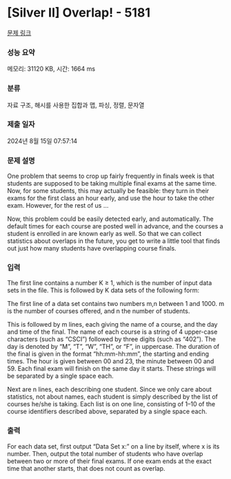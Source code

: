 # [Silver II] Overlap! - 5181 

[문제 링크](https://www.acmicpc.net/problem/5181) 

### 성능 요약

메모리: 31120 KB, 시간: 1664 ms

### 분류

자료 구조, 해시를 사용한 집합과 맵, 파싱, 정렬, 문자열

### 제출 일자

2024년 8월 15일 07:57:14

### 문제 설명

<p>One problem that seems to crop up fairly frequently in finals week is that students are supposed to be taking multiple final exams at the same time. Now, for some students, this may actually be feasible: they turn in their exams for the first class an hour early, and use the hour to take the other exam. However, for the rest of us ...</p>

<p>Now, this problem could be easily detected early, and automatically. The default times for each course are posted well in advance, and the courses a student is enrolled in are known early as well. So that we can collect statistics about overlaps in the future, you get to write a little tool that finds out just how many students have overlapping course finals.</p>

### 입력 

 <p>The first line contains a number K ≥ 1, which is the number of input data sets in the file. This is followed by K data sets of the following form:</p>

<p>The first line of a data set contains two numbers m,n between 1 and 1000. m is the number of courses offered, and n the number of students.</p>

<p>This is followed by m lines, each giving the name of a course, and the day and time of the final. The name of each course is a string of 4 upper-case characters (such as “CSCI”) followed by three digits (such as “402”). The day is denoted by “M”, “T”, “W”, “TH”, or “F”, in uppercase. The duration of the final is given in the format “hh:mm-hh:mm”, the starting and ending times. The hour is given between 00 and 23, the minute between 00 and 59. Each final exam will finish on the same day it starts. These strings will be separated by a single space each.</p>

<p>Next are n lines, each describing one student. Since we only care about statistics, not about names, each student is simply described by the list of courses he/she is taking. Each list is on one line, consisting of 1–10 of the course identifiers described above, separated by a single space each.</p>

### 출력 

 <p>For each data set, first output “Data Set x:” on a line by itself, where x is its number. Then, output the total number of students who have overlap between two or more of their final exams. If one exam ends at the exact time that another starts, that does not count as overlap.</p>

